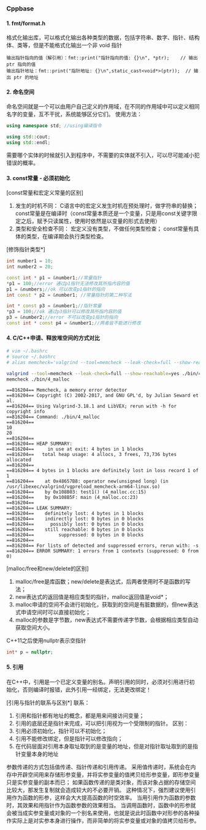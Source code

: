 ### Cppbase

#### 1. fmt/format.h
格式化输出库，可以格式化输出各种类型的数据，包括字符串、数字、指针、结构体、类等，但是不能格式化输出一个非 void 指针
```log
输出指针指向的值（解引用）：fmt::print("指针指向的值: {}\n", *ptr);    // 输出 ptr 指向的值
输出指针地址：fmt::print("指针地址: {}\n",static_cast<void*>(ptr));  // 输出 ptr 的地址
```

#### 2. 命名空间
命名空间就是一个可以由用户自己定义的作用域，在不同的作用域中可以定义相同名字的变量，互不干扰，系统能够区分它们。
使用方法：
```C++
using namespace std; //using编译指令

using std::cout;
using std::endl;
```
需要哪个实体的时候就引入到程序中，不需要的实体就不引入，可以尽可能减小犯错误的概率。

#### 3. const常量 - 必须初始化
[const常量和宏定义常量的区别]
1. 发生的时机不同：
C语言中的宏定义发生时机在预处理时，做字符串的替换；
const常量是在编译时（const常量本质还是一个变量，只是用const关键字限定之后，赋予只读属性，使用时依然是以变量的形式去使用）
2. 类型和安全检查不同：
宏定义没有类型，不做任何类型检查；
const常量有具体的类型，在编译期会执行类型检查。

[修饰指针类型*]

```C++
int number1 = 10;
int number2 = 20;

const int * p1 = &number1;//常量指针
*p1 = 100;//error 通过p1指针无法修改其所指内容的值
p1 = &numbers;//ok 可以改变p1指针的指向
int const * p2 = &number1; //常量指针的第二种写法

int * const p3 = &number1;//指针常量
*p3 = 100;//ok 通过p3指针可以修改其所指内容的值
p3 = &number2;//error 不可以改变p1指针的指向
const int * const p4 = &number1;//两者皆不能进行修改
```

#### 4. C/C++申请、释放堆空间的方式对比
```bash
# vim ~/.bashrc
# source ~/.bashrc 
# alias memcheck='valgrind --tool=memcheck --leak-check=full --show-reachable=yes'

valgrind --tool=memcheck --leak-check=full --show-reachable=yes ./bin/4_malloc
memcheck ./bin/4_malloc 
```

```log
==816204== Memcheck, a memory error detector
==816204== Copyright (C) 2002-2017, and GNU GPL'd, by Julian Seward et al.
==816204== Using Valgrind-3.18.1 and LibVEX; rerun with -h for copyright info
==816204== Command: ./bin/4_malloc
==816204== 
10
20
==816204== 
==816204== HEAP SUMMARY:
==816204==     in use at exit: 4 bytes in 1 blocks
==816204==   total heap usage: 4 allocs, 3 frees, 73,736 bytes allocated
==816204== 
==816204== 4 bytes in 1 blocks are definitely lost in loss record 1 of 1
==816204==    at 0x48657B8: operator new(unsigned long) (in /usr/libexec/valgrind/vgpreload_memcheck-arm64-linux.so)
==816204==    by 0x108B03: test1() (4_malloc.cc:15)
==816204==    by 0x108B5F: main (4_malloc.cc:23)
==816204== 
==816204== LEAK SUMMARY:
==816204==    definitely lost: 4 bytes in 1 blocks
==816204==    indirectly lost: 0 bytes in 0 blocks
==816204==      possibly lost: 0 bytes in 0 blocks
==816204==    still reachable: 0 bytes in 0 blocks
==816204==         suppressed: 0 bytes in 0 blocks
==816204== 
==816204== For lists of detected and suppressed errors, rerun with: -s
==816204== ERROR SUMMARY: 1 errors from 1 contexts (suppressed: 0 from 0)
```

[malloc/free和new/delete的区别]
1. malloc/free是库函数；new/delete是表达式，后两者使用时不是函数的写法；
2. new表达式的返回值是相应类型的指针，malloc返回值是void*；
3. malloc申请的空间不会进行初始化，获取到的空间是有脏数据的，但new表达式申请空间时可以直接初始化；
4. malloc的参数是字节数，new表达式不需要传递字节数，会根据相应类型自动获取空间大小。

C++11之后使用nullptr表示空指针
```C++
int* p = nullptr;
```
#### 5. 引用
在C++中，引用是一个已定义变量的别名。声明引用的同时，必须对引用进行初始化，否则编译时报错，此外引用一经绑定，无法更改绑定！

[引用与指针的联系与区别*]
联系：
1. 引用和指针都有地址的概念，都是用来间接访问变量；
2. 引用的底层还是指针来完成，可以把引用视为一个受限制的指针。
区别：
1. 引用必须初始化，指针可以不初始化；
2. 引用不能修改绑定，但是指针可以修改指向；
3. 在代码层面对引用本身取址取到的是变量的地址，但是对指针取址取到的是指针变量本身的地址

参数传递的方式包括值传递、指针传递和引用传递。
采用值传递时，系统会在内存中开辟空间用来存储形参变量，并将实参变量的值拷贝给形参变量，即形参变量只是实参变量的副本而已；
如果函数传递的是类对象，而该对象占据的存储空间比较大，那发生复制就会造成较大的不必要开销。
这种情况下，强烈建议使用引用作为函数的形参，这样会大大提高函数的时空效率。
当用引用作为函数的参数时，其效果和用指针作为函数参数的效果相当。
当调用函数时，函数中的形参就会被当成实参变量或对象的一个别名来使用，也就是说此时函数中对形参的各种操作实际上是对实参本身进行操作，而非简单的将实参变量或对象的值拷贝给形参。

